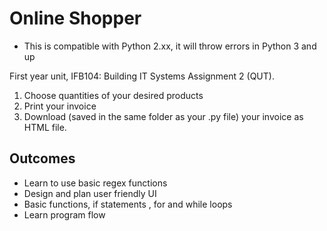 # Online Shopper
+ This is compatible with Python 2.xx, it will throw errors in Python 3 and up

First year unit, IFB104: Building IT Systems Assignment 2 (QUT). 

1. Choose quantities of your desired products
2. Print your invoice
3. Download (saved in the same folder as your .py file) your invoice as HTML file.

## Outcomes
+ Learn to use basic regex functions
+ Design and plan user friendly UI
+ Basic functions, if statements , for and while loops
+ Learn program flow